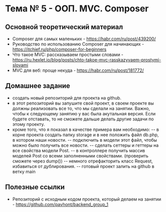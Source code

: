 # Тема № 5 - ООП. MVC. Composer

## Основной теоретический материал

- Composer для самых маленьких - https://habr.com/ru/post/439200/
- Руководство по использованию Composer для начинающих - https://itchief.ru/php/composer-for-beginners
- Что такое MVC: рассказываем простыми словами - https://ru.hexlet.io/blog/posts/chto-takoe-mvc-rasskazyvaem-prostymi-slovami
- MVC для веб: проще некуда - https://habr.com/ru/post/181772/

## Домашнее задание

- создать новый репозиторий для проекта на github.
- в этот репозиторий вы запушите свой проект, в своем проекте вы должны реализовать все то, что мы сделали на занятии. Важно, чтобы к следующему занятию у вас была акутальная версия. Если будете отставать, то не сможете дальше делать другие задачи по этому проекту.
- кроме того, что я показал в качестве примера вам необходимо:
  -- в корне проекта создать папку storage и в нее положить файл db.php, в котором наши новости. 
  -- подключить в модели этот файл, чтобы можно было получить все новости.
  -- сделать сеттеры и геттеры на все свойства модели Post.
  -- в контроллере получить массив моделей Post со всеми заполненными свойствами. (проверить сможете через dump())
  -- немного отрефакторить класс Request, избавиться от дублирования.
  -- готовый проект залить на github в ветку main
  
## Полезные ссылки
- Репозиторий с исходным кодом проекта, который делаем на занятии - https://github.com/pavhont/backend_group_1

